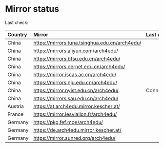 <script src="./time.js"></script>
# Mirror status
Last check: <script type="text/javascript">localize(1740216068.0506744);</script>

|Country|Mirror|Last update|
|:------|:-----|:----------|
|China|https://mirrors.tuna.tsinghua.edu.cn/arch4edu/|<script type="text/javascript">localize(1740206607);</script>|
|China|https://mirrors.aliyun.com/arch4edu/|<script type="text/javascript">localize(1740206607);</script>|
|China|https://mirrors.bfsu.edu.cn/arch4edu/|<script type="text/javascript">localize(1740163412);</script>|
|China|https://mirrors.cernet.edu.cn/arch4edu/|<script type="text/javascript">localize(1740163412);</script>|
|China|https://mirror.iscas.ac.cn/arch4edu/|<script type="text/javascript">localize(1740163412);</script>|
|China|https://mirrors.nju.edu.cn/arch4edu/|<script type="text/javascript">localize(1740120057);</script>|
|China|https://mirror.nyist.edu.cn/arch4edu/|ConnectionError|
|China|https://mirrors.sau.edu.cn/arch4edu/|<script type="text/javascript">localize(1731653531);</script>|
|Austria|https://at.arch4edu.mirror.kescher.at/|<script type="text/javascript">localize(1740163412);</script>|
|France|https://mirror.lesviallon.fr/arch4edu/|<script type="text/javascript">localize(1740206607);</script>|
|Germany|https://pkg.fef.moe/arch4edu/|<script type="text/javascript">localize(1740163412);</script>|
|Germany|https://de.arch4edu.mirror.kescher.at/|<script type="text/javascript">localize(1740163412);</script>|
|Germany|https://mirror.sunred.org/arch4edu/|<script type="text/javascript">localize(1740163412);</script>|

<script src="./tablefilter/tablefilter.js"></script>
<script src="./table.js"></script>